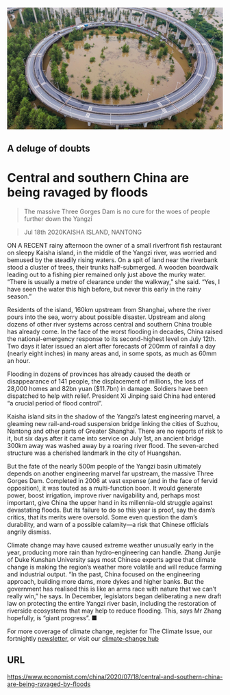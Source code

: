 ![](./images/20200718_CNP001_0.jpg)

## A deluge of doubts

# Central and southern China are being ravaged by floods

> The massive Three Gorges Dam is no cure for the woes of people further down the Yangzi

> Jul 18th 2020KAISHA ISLAND, NANTONG

ON A RECENT rainy afternoon the owner of a small riverfront fish restaurant on sleepy Kaisha island, in the middle of the Yangzi river, was worried and bemused by the steadily rising waters. On a spit of land near the riverbank stood a cluster of trees, their trunks half-submerged. A wooden boardwalk leading out to a fishing pier remained only just above the murky water. “There is usually a metre of clearance under the walkway,” she said. “Yes, I have seen the water this high before, but never this early in the rainy season.”

Residents of the island, 160km upstream from Shanghai, where the river pours into the sea, worry about possible disaster. Upstream and along dozens of other river systems across central and southern China trouble has already come. In the face of the worst flooding in decades, China raised the national-emergency response to its second-highest level on July 12th. Two days it later issued an alert after forecasts of 200mm of rainfall a day (nearly eight inches) in many areas and, in some spots, as much as 60mm an hour.

Flooding in dozens of provinces has already caused the death or disappearance of 141 people, the displacement of millions, the loss of 28,000 homes and 82bn yuan ($11.7bn) in damage. Soldiers have been dispatched to help with relief. President Xi Jinping said China had entered “a crucial period of flood control”.

Kaisha island sits in the shadow of the Yangzi’s latest engineering marvel, a gleaming new rail-and-road suspension bridge linking the cities of Suzhou, Nantong and other parts of Greater Shanghai. There are no reports of risk to it, but six days after it came into service on July 1st, an ancient bridge 300km away was washed away by a roaring river flood. The seven-arched structure was a cherished landmark in the city of Huangshan.

But the fate of the nearly 500m people of the Yangzi basin ultimately depends on another engineering marvel far upstream, the massive Three Gorges Dam. Completed in 2006 at vast expense (and in the face of fervid opposition), it was touted as a multi-function boon. It would generate power, boost irrigation, improve river navigability and, perhaps most important, give China the upper hand in its millennia-old struggle against devastating floods. But its failure to do so this year is proof, say the dam’s critics, that its merits were oversold. Some even question the dam’s durability, and warn of a possible calamity—a risk that Chinese officials angrily dismiss.

Climate change may have caused extreme weather unusually early in the year, producing more rain than hydro-engineering can handle. Zhang Junjie of Duke Kunshan University says most Chinese experts agree that climate change is making the region’s weather more volatile and will reduce farming and industrial output. “In the past, China focused on the engineering approach, building more dams, more dykes and higher banks. But the government has realised this is like an arms race with nature that we can’t really win,” he says. In December, legislators began deliberating a new draft law on protecting the entire Yangzi river basin, including the restoration of riverside ecosystems that may help to reduce flooding. This, says Mr Zhang hopefully, is “giant progress”. ■

For more coverage of climate change, register for The Climate Issue, our fortnightly [newsletter](https://www.economist.com//theclimateissue/), or visit our [climate-change hub](https://www.economist.com//news/2020/04/24/the-economists-coverage-of-climate-change)

## URL

https://www.economist.com/china/2020/07/18/central-and-southern-china-are-being-ravaged-by-floods
